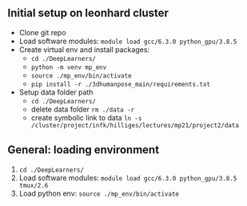 ## Initial setup on leonhard cluster
- Clone git repo
- Load software modules: `module load gcc/6.3.0 python_gpu/3.8.5`
- Create virtual env and install packages:   
    - `cd ./DeepLearners/`
    - `python -m venv mp_env`
    - `source ./mp_env/bin/activate`
    - `pip install -r ./3dhumanpose_main/requirements.txt`
- Setup data folder path
    - `cd ./DeepLearners/`
    - delete data folder `rm ./data -r`
    - create symbolic link to data `ln -s /cluster/project/infk/hilliges/lectures/mp21/project2/data`

## General: loading environment
1. `cd ./DeepLearners/`
2. Load software modules: `module load gcc/6.3.0 python_gpu/3.8.5 tmux/2.6`
3. Load python env: `source ./mp_env/bin/activate`


